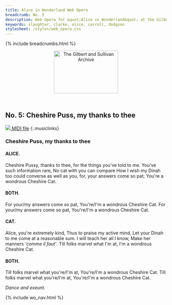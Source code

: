 ```yaml
---
title: Alice in Wonderland Web Opera
breadcrumb: No. 5
description: Web Opera for &quot;Alice in Wonderland&quot; at the Gilbert and Sullivan Archive
keywords: slaughter, clarke, alice, carroll, dodgson
stylesheet: /styles/web_opera.css
---
```


{% include breadcrumbs.html %}
<header>
    <a href="../../index.html"><img src="https://gsarchive.net/layout/images/logo3sm.jpg" alt="The Gilbert and Sullivan Archive" width="200" height="133" border="0"></a>
    <div class=titlecard style="background-color: #ffffcc; background-image: url(../graphics/title.gif)" title="Alice in Wonderland"></div>
</header>

## No. 5: Cheshire Puss, my thanks to thee

[ ![](/layout/images/midi.gif) MIDI file](../alice/aiw05.mid)
{:.musiclinks}

### Cheshire Puss, my thanks to thee

#### ALICE.
Cheshire Pussy, thanks to thee,
for the things you've told to me.
You've such information rare,
No cat with you can compare
How I wish my Dinah too
could converse as well as you,
for, your answers come so pat;
You're a wondrous Cheshire Cat.

#### BOTH.
For your/my answers come so pat,
You're/I'm a wondrous Cheshire Cat.
For your/my answers come so pat,
You're/I'm a wondrous Cheshire Cat.

#### CAT.

Alice, you're extremely kind,
Thus to praise my active mind,
Let your Dinah to me come
at a reasonable sum.
I will teach her all I know,
Make her manners *'comme il faut'*.
Till folks marvel what I'm at,
I'm a wondrous Cheshire Cat.

#### BOTH.

Till folks marvel what you're/I'm at,
You're/I'm a wondrous Cheshire Cat.
Till folks marvel what you're/I'm at,
You're/I'm a wondrous Cheshire Cat.

*Dance and exeunt.*

{% include wo_nav.html %}

